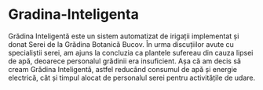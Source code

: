 # Gradina-Inteligenta

Grădina Inteligentă este un sistem automatizat de irigații implementat și donat Serei de la Grădina Botanică Bucov. În urma discuțiilor avute cu specialiștii serei, am ajuns la concluzia ca plantele sufereau din cauza lipsei de apă, deoarece personalul grădinii era insuficient. Așa că am decis să cream Grădina Inteligentă, astfel reducând consumul de apă și energie electrică, cât și timpul alocat de personalul serei pentru activitățile de udare.
